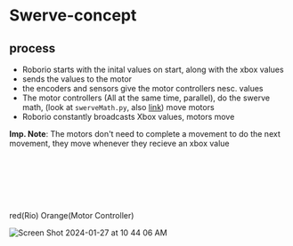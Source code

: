 # Swerve-concept

## process
 - Roborio starts with the inital values on start, along with the xbox values
 - sends the values to the motor
 - the encoders and sensors give the motor controllers nesc. values
 - The motor controllers (All at the same time, parallel), do the swerve math, (look at `swerveMath.py`, also [link](https://www.freshconsulting.com/insights/blog/how-to-build-a-swerve-drive-robot/#:~:text=Swerve%2Ddrive%20is%20an%20omnidirectional,Ackermann%20steering%20or%20differential%20drive.)) move motors
 - Roborio constantly broadcasts Xbox values, motors move

**Imp. Note**: The motors don't need to complete a movement to do the next movement, they move whenever they recieve an xbox value

<br><br><br><br><br>

red(Rio) Orange(Motor Controller)

![Screen Shot 2024-01-27 at 10 44 06 AM](https://github.com/CAPS-Robotics/Swerve-concept/assets/71975550/9cc2d907-8ca7-4037-8dd7-bb406d848ebf)
